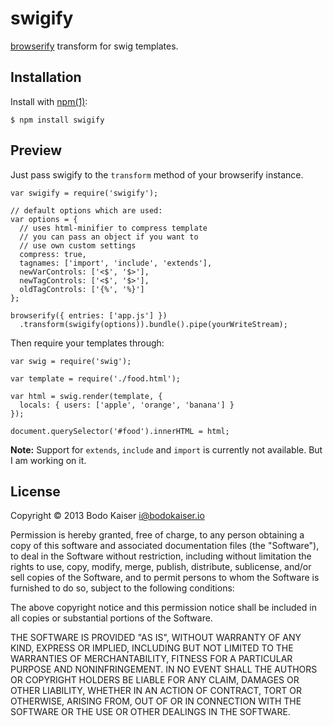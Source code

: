# swigify

[browserify](https://github.com/substack/browserify) transform for swig
templates.

## Installation

Install with [npm(1)](http://npmjs.org):

    $ npm install swigify

## Preview

Just pass swigify to the `transform` method of your browserify instance.

```
var swigify = require('swigify');

// default options which are used:
var options = {
  // uses html-minifier to compress template
  // you can pass an object if you want to
  // use own custom settings
  compress: true,
  tagnames: ['import', 'include', 'extends'],
  newVarControls: ['<$', '$>'],
  newTagControls: ['<$', '$>'],
  oldTagControls: ['{%', '%}']
};

browserify({ entries: ['app.js'] })
  .transform(swigify(options)).bundle().pipe(yourWriteStream);
```

Then require your templates through:

```
var swig = require('swig');

var template = require('./food.html');

var html = swig.render(template, {
  locals: { users: ['apple', 'orange', 'banana'] }
});

document.querySelector('#food').innerHTML = html;
```

**Note:** Support for `extends`, `include` and `import` is currently not
available. But I am working on it.

## License

Copyright © 2013 Bodo Kaiser <i@bodokaiser.io>

Permission is hereby granted, free of charge, to any person obtaining
a copy of this software and associated documentation files (the
"Software"), to deal in the Software without restriction, including
without limitation the rights to use, copy, modify, merge, publish,
distribute, sublicense, and/or sell copies of the Software, and to
permit persons to whom the Software is furnished to do so, subject to
the following conditions:

The above copyright notice and this permission notice shall be
included in all copies or substantial portions of the Software.

THE SOFTWARE IS PROVIDED "AS IS", WITHOUT WARRANTY OF ANY KIND,
EXPRESS OR IMPLIED, INCLUDING BUT NOT LIMITED TO THE WARRANTIES OF
MERCHANTABILITY, FITNESS FOR A PARTICULAR PURPOSE AND
NONINFRINGEMENT. IN NO EVENT SHALL THE AUTHORS OR COPYRIGHT HOLDERS BE
LIABLE FOR ANY CLAIM, DAMAGES OR OTHER LIABILITY, WHETHER IN AN ACTION
OF CONTRACT, TORT OR OTHERWISE, ARISING FROM, OUT OF OR IN CONNECTION
WITH THE SOFTWARE OR THE USE OR OTHER DEALINGS IN THE SOFTWARE.
